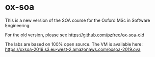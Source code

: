 # ox-soa 
This is a new version of the SOA course for the Oxford MSc in Software Engineering

For the old version, please see https://github.com/pzfreo/ox-soa-old

The labs are based on 100% open source. The VM is available here:
https://oxsoa-2019.s3.eu-west-2.amazonaws.com/oxsoa-2019.ova

